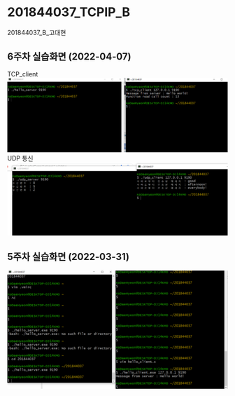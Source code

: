 # 201844037_TCPIP_B

201844037_B_고대현

## 6주차 실습화면 (2022-04-07)
TCP_client
<img width="" height="" src=./pic/6주차TCP_Client.png><img>
UDP 통신
<img width="" height="" src=./pic/6주차UDP통신.png><img>


## 5주차 실습화면 (2022-03-31)

<img width="" height="" src=./pic/5주차실습화면.png><img>
